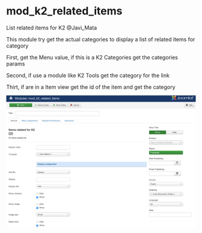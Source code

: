 # mod_k2_related_items
List related items for K2
@Javi_Mata


This module try get the actual categories to display a list of related items for category

First, get the Menu value, if this is a K2 Categories get the categories params

Second, if use a module like K2 Tools get the category for the link

Thirt, if are in a Item view get the id of the item and get the category

![Image of Plugin](https://raw.githubusercontent.com/javimata/mod_k2_related_items/master/mod_k2_related_items.png)
